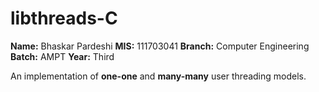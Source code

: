 # libthreads-C

**Name:** Bhaskar Pardeshi
**MIS:** 111703041
**Branch:** Computer Engineering
**Batch:** AMPT
**Year:** Third

An implementation of **one-one** and **many-many** user threading models.

